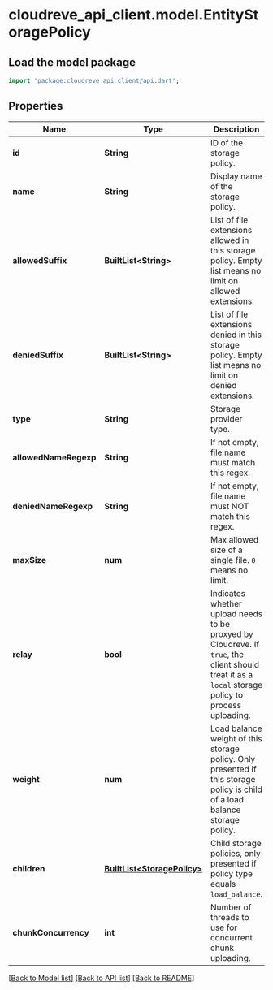 # cloudreve_api_client.model.EntityStoragePolicy

## Load the model package
```dart
import 'package:cloudreve_api_client/api.dart';
```

## Properties
Name | Type | Description | Notes
------------ | ------------- | ------------- | -------------
**id** | **String** | ID of the storage policy. | 
**name** | **String** | Display name of the storage policy. | 
**allowedSuffix** | **BuiltList&lt;String&gt;** | List of file extensions allowed in this storage policy. Empty list means no limit on allowed extensions. | [optional] 
**deniedSuffix** | **BuiltList&lt;String&gt;** | List of file extensions denied in this storage policy. Empty list means no limit on denied extensions. | [optional] 
**type** | **String** | Storage provider type. | 
**allowedNameRegexp** | **String** | If not empty, file name must match this regex. | [optional] 
**deniedNameRegexp** | **String** | If not empty, file name must NOT match this regex. | [optional] 
**maxSize** | **num** | Max allowed size of a single file. `0` means no limit. | 
**relay** | **bool** | Indicates whether upload needs to be proxyed by Cloudreve. If `true`, the client should treat it as a `local` storage policy to process uploading. | [optional] 
**weight** | **num** | Load balance weight of this storage policy. Only presented if this storage policy is child of a load balance storage policy. | [optional] 
**children** | [**BuiltList&lt;StoragePolicy&gt;**](StoragePolicy.md) | Child storage policies, only presented if policy type equals `load_balance`. | [optional] 
**chunkConcurrency** | **int** | Number of threads to use for concurrent chunk uploading. | [optional] 

[[Back to Model list]](../README.md#documentation-for-models) [[Back to API list]](../README.md#documentation-for-api-endpoints) [[Back to README]](../README.md)


